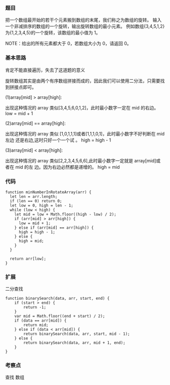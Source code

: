 <!--
 * @Author: zhangyu
 * @Email: zhangdulin@outlook.com
 * @Date: 2021-07-05 17:05:04
 * @LastEditors: zhangyu
 * @LastEditTime: 2021-07-13 15:13:05
 * @Description:
-->

### 题目

把一个数组最开始的若干个元素搬到数组的末尾，我们称之为数组的旋转。 输入一个非减排序的数组的一个旋转，输出旋转数组的最小元素。 例如数组{3,4,5,1,2}为{1,2,3,4,5}的一个旋转，该数组的最小值为 1。

NOTE：给出的所有元素都大于 0，若数组大小为 0，请返回 0。

### 基本思路

肯定不能直接遍历，失去了这道题的意义

旋转数组其实是由两个有序数组拼接而成的，因此我们可以使用二分法，只需要找到拼接点即可。

(1)array[mid] > array[high]:

出现这种情况的 array 类似[3,4,5,6,0,1,2]，此时最小数字一定在 mid 的右边。 low = mid + 1

(2)array[mid] == array[high]:

出现这种情况的 array 类似 [1,0,1,1,1]或者[1,1,1,0,1]，此时最小数字不好判断在 mid 左边 还是右边,这时只好一个一个试 。 high = high - 1

(3)array[mid] < array[high]:

出现这种情况的 array 类似[2,2,3,4,5,6,6],此时最小数字一定就是 array[mid]或者在 mid 的左 边。因为右边必然都是递增的。 high = mid

### 代码

```
function minNumberInRotateArray(arr) {
  let len = arr.length;
  if (len == 0) return 0;
  let low = 0, high = len - 1;
  while (low < high) {
    let mid = low + Math.floor((high - low) / 2);
    if (arr[mid] > arr[high]) {
      low = mid + 1;
    } else if (arr[mid] == arr[high]) {
      high = high - 1;
    } else {
      high = mid;
    }
  }

  return arr[low];
}
```

### 扩展

二分查找

```
function binarySearch(data, arr, start, end) {
    if (start > end) {
        return -1;
    }
    var mid = Math.floor((end + start) / 2);
    if (data == arr[mid]) {
        return mid;
    } else if (data < arr[mid]) {
        return binarySearch(data, arr, start, mid - 1);
    } else {
        return binarySearch(data, arr, mid + 1, end);
    }
}
```

### 考察点

查找
数组
